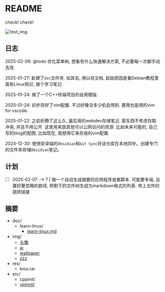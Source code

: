 # README

check! check!

![test_img](https://ker0123.github.io/res/img/zzz.jpg)

## 日志

2025-02-06: @todo 优化菜单树, 想象有什么快速解决方案, 不必要每一次都手动去改.

2025-01-27: 新建了`doc`文件夹. 如其名, 用以存文档. 起始原因是看Debian教程里面有Linux知识, 做个学习笔记.

2025-01-24: 做了一个C++终端项目的自用模版.

2025-01-24: 初步存好了vim配置. 不过好像没多少机会用到. 要用也是用的vim for vscode.

2025-01-22: 之前折腾了这么久, 最后用的webdev存储笔记. 那东西不考虑存取冲突, 并且不用公开. 这里用来放其他可以公网访问的资源. 比如未来可能的, 自己写的blog的配图, 比如现在, 我想用它来存我的vim配置.

2024-12-30: 使用安卓端的`Obsidian`和`Git Sync`将该仓库在本地同步。创建专门的文件夹存储`Obsidian`笔记。

## 计划

- [ ] 2025-02-07 --> ? | 做一个自动生成摘要的应用程序或者脚本. 可能要多端, 设置好要忽略的路径, 把剩下的文件树生成为markdown格式的列表. 带上文件的跳转链接

## 摘要

- doc/
  - learn-linux/
    - [learn-linux.md](/doc/learn-linux/learn-linux.md)
- img/
  - [头像](/img/头像.png)
  - [ai](/img/ai.jpg)
  - [wallpaper](/img/wallpaper.png)
  - [zzz](/img/zzz.jpg)
- res/
  - kms.rar
- src/
  - cppinit/
  - [viminit/](https://github.com/skywind3000/vim-init)
